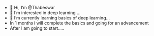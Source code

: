 - 👋 Hi, I’m @Thabeswar
- 👀 I’m interested in deep learning ...
- 🌱 I’m currently learning basics of deep learning...
- In 1 months i will complete the basics and going for an advancement
- After I am going to start..... 
<!---
Thabeswar/Thabeswar is a ✨ special ✨ repository because its `README.md` (this file) appears on your GitHub profile.
You can click the Preview link to take a look at your changes.
--->
